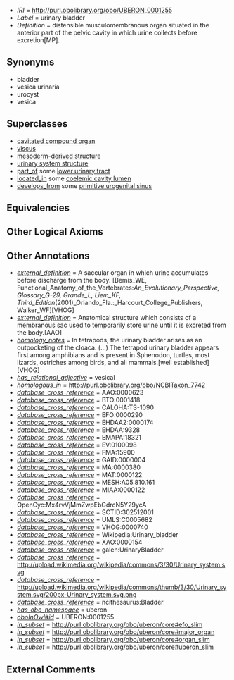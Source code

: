  * *IRI* = http://purl.obolibrary.org/obo/UBERON_0001255
 * *Label* = urinary bladder
 * *Definition* = distensible musculomembranous organ situated in the anterior part of the pelvic cavity in which urine collects before excretion[MP].

## Synonyms

 * bladder
 * vesica urinaria
 * urocyst
 * vesica

## Superclasses

 * [cavitated compound organ](../../UBERON/89/UBERON_0000489.md)
 * [viscus](../../UBERON/75/UBERON_0002075.md)
 * [mesoderm-derived structure](../../UBERON/20/UBERON_0004120.md)
 * [urinary system structure](../../UBERON/54/UBERON_0006554.md)
 * [part_of](../../BFO/50/BFO_0000050.md) some [lower urinary tract](../../UBERON/56/UBERON_0001556.md)
 * [located_in](../../RO/25/RO_0001025.md) some [coelemic cavity lumen](../../UBERON/23/UBERON_0002323.md)
 * [develops_from](../../RO/02/RO_0002202.md) some [primitive urogenital sinus](../../UBERON/64/UBERON_0000164.md)

## Equivalencies


## Other Logical Axioms


## Other Annotations

 * *[external_definition](../../UBPROP/01/UBPROP_0000001.md)* = A saccular organ in which urine accumulates before discharge from the body. [Bemis_WE, Functional_Anatomy_of_the_Vertebrates:_An_Evolutionary_Perspective, Glossary_G-29, Grande_L, Liem_KF, Third_Edition_(2001)_Orlando_Fla.:_Harcourt_College_Publishers, Walker_WF][VHOG]
 * *[external_definition](../../UBPROP/01/UBPROP_0000001.md)* = Anatomical structure which consists of a membranous sac used to temporarily store urine until it is excreted from the body.[AAO]
 * *[homology_notes](../../UBPROP/03/UBPROP_0000003.md)* = In tetrapods, the urinary bladder arises as an outpocketing of the cloaca. (...) The tetrapod urinary bladder appears first among amphibians and is present in Sphenodon, turtles, most lizards, ostriches among birds, and all mammals.[well established][VHOG]
 * *[has_relational_adjective](../../UBPROP/07/UBPROP_0000007.md)* = vesical
 * *[homologous_in](../../core#homologous/in/core#homologous_in.md)* = http://purl.obolibrary.org/obo/NCBITaxon_7742
 * *[database_cross_reference](../../ef/oboInOwl#hasDbXref.md)* = AAO:0000623
 * *[database_cross_reference](../../ef/oboInOwl#hasDbXref.md)* = BTO:0001418
 * *[database_cross_reference](../../ef/oboInOwl#hasDbXref.md)* = CALOHA:TS-1090
 * *[database_cross_reference](../../ef/oboInOwl#hasDbXref.md)* = EFO:0000290
 * *[database_cross_reference](../../ef/oboInOwl#hasDbXref.md)* = EHDAA2:0000174
 * *[database_cross_reference](../../ef/oboInOwl#hasDbXref.md)* = EHDAA:9328
 * *[database_cross_reference](../../ef/oboInOwl#hasDbXref.md)* = EMAPA:18321
 * *[database_cross_reference](../../ef/oboInOwl#hasDbXref.md)* = EV:0100098
 * *[database_cross_reference](../../ef/oboInOwl#hasDbXref.md)* = FMA:15900
 * *[database_cross_reference](../../ef/oboInOwl#hasDbXref.md)* = GAID:0000004
 * *[database_cross_reference](../../ef/oboInOwl#hasDbXref.md)* = MA:0000380
 * *[database_cross_reference](../../ef/oboInOwl#hasDbXref.md)* = MAT:0000122
 * *[database_cross_reference](../../ef/oboInOwl#hasDbXref.md)* = MESH:A05.810.161
 * *[database_cross_reference](../../ef/oboInOwl#hasDbXref.md)* = MIAA:0000122
 * *[database_cross_reference](../../ef/oboInOwl#hasDbXref.md)* = OpenCyc:Mx4rvVjMmZwpEbGdrcN5Y29ycA
 * *[database_cross_reference](../../ef/oboInOwl#hasDbXref.md)* = SCTID:302512001
 * *[database_cross_reference](../../ef/oboInOwl#hasDbXref.md)* = UMLS:C0005682
 * *[database_cross_reference](../../ef/oboInOwl#hasDbXref.md)* = VHOG:0000740
 * *[database_cross_reference](../../ef/oboInOwl#hasDbXref.md)* = Wikipedia:Urinary_bladder
 * *[database_cross_reference](../../ef/oboInOwl#hasDbXref.md)* = XAO:0000154
 * *[database_cross_reference](../../ef/oboInOwl#hasDbXref.md)* = galen:UrinaryBladder
 * *[database_cross_reference](../../ef/oboInOwl#hasDbXref.md)* = http://upload.wikimedia.org/wikipedia/commons/3/30/Urinary_system.svg
 * *[database_cross_reference](../../ef/oboInOwl#hasDbXref.md)* = http://upload.wikimedia.org/wikipedia/commons/thumb/3/30/Urinary_system.svg/200px-Urinary_system.svg.png
 * *[database_cross_reference](../../ef/oboInOwl#hasDbXref.md)* = ncithesaurus:Bladder
 * *[has_obo_namespace](../../ce/oboInOwl#hasOBONamespace.md)* = uberon
 * *[oboInOwl#id](../../id/oboInOwl#id.md)* = UBERON:0001255
 * *[in_subset](../../et/oboInOwl#inSubset.md)* = http://purl.obolibrary.org/obo/uberon/core#efo_slim
 * *[in_subset](../../et/oboInOwl#inSubset.md)* = http://purl.obolibrary.org/obo/uberon/core#major_organ
 * *[in_subset](../../et/oboInOwl#inSubset.md)* = http://purl.obolibrary.org/obo/uberon/core#organ_slim
 * *[in_subset](../../et/oboInOwl#inSubset.md)* = http://purl.obolibrary.org/obo/uberon/core#uberon_slim

## External Comments

